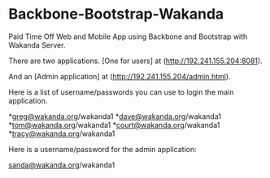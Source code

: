 Backbone-Bootstrap-Wakanda
==========================

Paid Time Off Web and Mobile App using Backbone and  Bootstrap with Wakanda Server.

There are two applications. [One for users] at (http://192.241.155.204:8081).

And an [Admin application] at (http://192.241.155.204/admin.html).

Here is a list of username/passwords you can use to login the main application.

*greg@wakanda.org/wakanda1
*dave@wakanda.org/wakanda1
*tom@wakanda.org/wakanda1
*court@wakanda.org/wakanda1
*tracy@wakanda.org/wakanda1


Here is a username/password for the admin application:

sanda@wakanda.org/wakanda1
